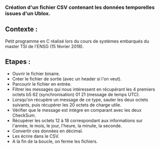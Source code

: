### Création d'un fichier CSV contenant les données temporelles issues d'un Ublox.

## Contexte :

Petit programme en C réalisé lors du cours de systèmes embarqués du master TSI de l'ENSG (15 février 2018).

## Etapes :

* Ouvrir le fichier binaire.
* Créer le fichier de sortie (avec un header si l'on veut).
* Parcourir le fichier en entrée.
* Filtrer les messages qui nous intéressent en récupérant les 4 premiers octets b5 62 (synchronisation) 01 21 (message de temps UTC).
* Lorsqu'on récupère un message de ce type, sauter les deux octets suivants, puis récupérer les 20 octets de charge utile.
* Vérifier que le message est intègre en comparant avec les deux CheckSum.
* Récupérer les octets 12 à 18 correspondant aux informations sur l'année, le mois, le jour, l'heure, la minute, la seconde.
* Convertir ces données en décimal.
* Les écrire dans le CSV.
* A la fin de la boucle, on ferme les fichiers.
